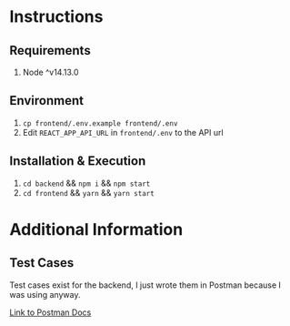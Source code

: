 # Instructions

## Requirements
1. Node ^v14.13.0

## Environment
1. `cp frontend/.env.example frontend/.env`
2. Edit `REACT_APP_API_URL` in `frontend/.env` to the API url 

## Installation & Execution
1. `cd backend` && `npm i` && `npm start`
2. `cd frontend` && `yarn` && `yarn start`



# Additional Information

## Test Cases
Test cases exist for the backend, I just wrote them in Postman because I was using anyway. 

[Link to Postman Docs](https://documenter.getpostman.com/view/934028/TVRrVjNW)